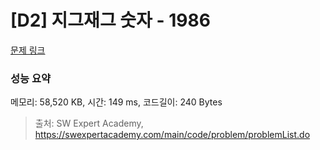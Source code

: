 # [D2] 지그재그 숫자 - 1986 

[문제 링크](https://swexpertacademy.com/main/code/problem/problemDetail.do?contestProbId=AV5PxmBqAe8DFAUq) 

### 성능 요약

메모리: 58,520 KB, 시간: 149 ms, 코드길이: 240 Bytes



> 출처: SW Expert Academy, https://swexpertacademy.com/main/code/problem/problemList.do